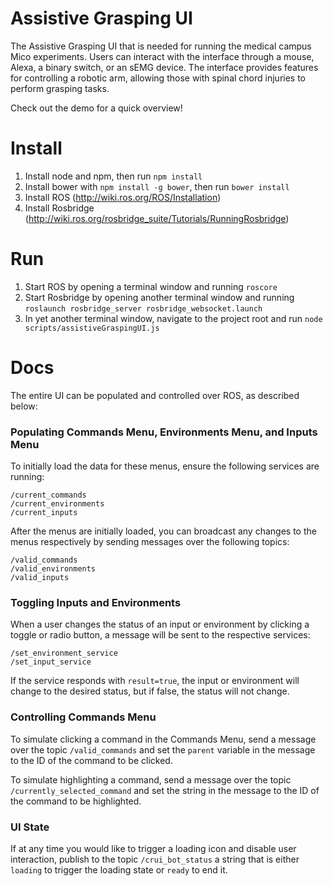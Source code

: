 # Assistive Grasping UI
The Assistive Grasping UI that is needed for running the medical campus Mico experiments. Users can interact with the interface through a mouse, Alexa, a binary switch, or an sEMG device. The interface provides features for controlling a robotic arm, allowing those with spinal chord injuries to perform grasping tasks. 

Check out the demo for a quick overview!

# Install
1) Install node and npm, then run `npm install`
2) Install bower with `npm install -g bower`, then run `bower install`
2) Install ROS (http://wiki.ros.org/ROS/Installation)
3) Install Rosbridge (http://wiki.ros.org/rosbridge_suite/Tutorials/RunningRosbridge)

# Run
1) Start ROS by opening a terminal window and running `roscore`
2) Start Rosbridge by opening another terminal window and running `roslaunch rosbridge_server rosbridge_websocket.launch`
3) In yet another terminal window, navigate to the project root and run `node scripts/assistiveGraspingUI.js`


# Docs

The entire UI can be populated and controlled over ROS, as described below:

### Populating Commands Menu, Environments Menu, and Inputs Menu

To initially load the data for these menus, ensure the following services are running:

```
/current_commands
/current_environments
/current_inputs
```

After the menus are initially loaded, you can broadcast any changes to the menus respectively by
sending messages over the following topics:

```
/valid_commands
/valid_environments
/valid_inputs
```

### Toggling Inputs and Environments

When a user changes the status of an input or environment by clicking a toggle or radio button, a message will
be sent to the respective services:

```
/set_environment_service
/set_input_service
```

If the service responds with `result=true`, the input or environment will change to the desired status, but if false,
the status will not change.

### Controlling Commands Menu

To simulate clicking a command in the Commands Menu, send a message over the topic
`/valid_commands` and set the `parent` variable in the message to the ID of the command to be clicked.

To simulate highlighting a command, send a message over the topic
`/currently_selected_command` and set the string in the message to the ID of the command to be highlighted.

### UI State

If at any time you would like to trigger a loading icon and disable user interaction, publish to the
topic `/crui_bot_status` a string that is either `loading` to trigger the loading state or `ready`
to end it.
